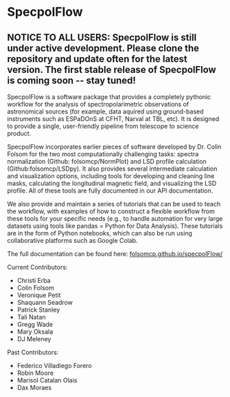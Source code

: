 # SpecpolFlow

## NOTICE TO ALL USERS: SpecpolFlow is still under active development. Please clone the repository and update often for the latest version. The first stable release of SpecpolFlow is coming soon -- stay tuned!

SpecpolFlow is a software package that provides a completely pythonic workflow for the analysis of spectropolarimetric observations of astronomical sources (for example, data aquired using ground-based instruments such as ESPaDOnS at CFHT, Narval at TBL, etc). It is designed to provide a single, user-friendly pipeline from telescope to science product.

SpecpolFlow incorporates earlier pieces of software developed by Dr. Colin Folsom for the two most computationally challenging tasks: 
spectra normalization (Github: folsomcp/NormPlot) and LSD profile calculation (Github:folsomcp/LSDpy). It also provides several intermediate calculation and visualization options, including tools for developing and cleaning line masks, calculating the longitudinal magnetic field, and visualizing the LSD profile. All of these tools are fully documented in our API documentation.

We also provide and maintain a series of tutorials that can be used to teach the workflow, 
with examples of how to construct a flexible workflow from these tools for your specific needs 
(e.g., to handle automation for very large datasets using tools like pandas = Python for Data Analysis). 
These tutorials are in the form of Python notebooks, which can also be run using collaborative platforms such as Google Colab. 

The full documentation can be found here: [folsomcp.github.io/specpolFlow/](folsomcp.github.io/specpolFlow/)

Current Contributors:
* Christi Erba
* Colin Folsom
* Veronique Petit
* Shaquann Seadrow
* Patrick Stanley
* Tali Natan
* Gregg Wade
* Mary Oksala
* DJ Meleney

Past Contributors:
* Federico Villadiego Forero
* Robin Moore
* Marisol Catalan Olais
* Dax Moraes

